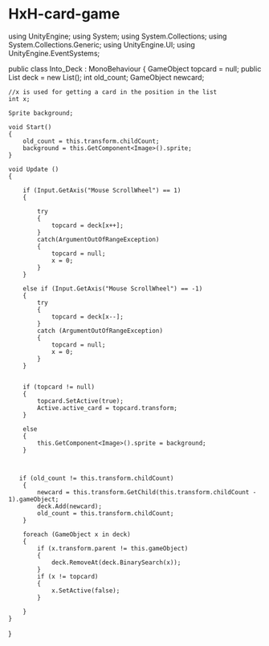 # HxH-card-game
using UnityEngine;
using System;
using System.Collections;
using System.Collections.Generic;
using UnityEngine.UI;
using UnityEngine.EventSystems;


public class Into_Deck : MonoBehaviour
{
    GameObject topcard = null;
    public List<GameObject> deck = new List<GameObject>();
    int old_count;
    GameObject newcard;

    //x is used for getting a card in the position in the list 
    int x;

    Sprite background;

    void Start()
    {
        old_count = this.transform.childCount;
        background = this.GetComponent<Image>().sprite;
    }
    
    void Update ()
    {
        
        if (Input.GetAxis("Mouse ScrollWheel") == 1)
        {

            try
            {
                topcard = deck[x++];
            }
            catch(ArgumentOutOfRangeException)
            {
                topcard = null;
                x = 0;
            }
        }
        
        else if (Input.GetAxis("Mouse ScrollWheel") == -1)
        {
            try
            {
                topcard = deck[x--];
            }
            catch (ArgumentOutOfRangeException)
            {
                topcard = null;
                x = 0;
            }
        }


        if (topcard != null)
        {
            topcard.SetActive(true);
            Active.active_card = topcard.transform;
        }
        
        else
        {
            this.GetComponent<Image>().sprite = background;
        }

        

       if (old_count != this.transform.childCount)
        {
            newcard = this.transform.GetChild(this.transform.childCount - 1).gameObject;
            deck.Add(newcard);
            old_count = this.transform.childCount;
        }
       
        foreach (GameObject x in deck)
        {
            if (x.transform.parent != this.gameObject)
            {
                deck.RemoveAt(deck.BinarySearch(x));
            }
            if (x != topcard)
            { 
                x.SetActive(false);
            }
            
        }
    }
}
